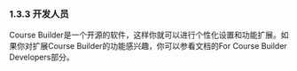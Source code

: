 ### 1.3.3 开发人员

Course Builder是一个开源的软件，这样你就可以进行个性化设置和功能扩展。如果你对扩展Course Builder的功能感兴趣，你可以参看文档的For Course Builder Developers部分。